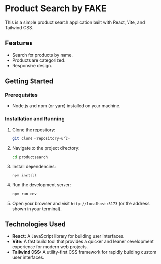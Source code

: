 # Product Search by FAKE

This is a simple product search application built with React, Vite, and Tailwind CSS.

## Features

*   Search for products by name.
*   Products are categorized.
*   Responsive design.

## Getting Started

### Prerequisites

*   Node.js and npm (or yarn) installed on your machine.

### Installation and Running

1.  Clone the repository:
    ```bash
    git clone <repository-url>
    ```
2.  Navigate to the project directory:
    ```bash
    cd productsearch
    ```
3.  Install dependencies:
    ```bash
    npm install
    ```
4.  Run the development server:
    ```bash
    npm run dev
    ```
5.  Open your browser and visit `http://localhost:5173` (or the address shown in your terminal).

## Technologies Used

*   **React:** A JavaScript library for building user interfaces.
*   **Vite:** A fast build tool that provides a quicker and leaner development experience for modern web projects.
*   **Tailwind CSS:** A utility-first CSS framework for rapidly building custom user interfaces.
